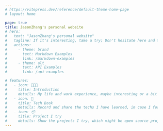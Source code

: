 ```yaml
---
# https://vitepress.dev/reference/default-theme-home-page
# layout: home

page: true 
title: JasonZhang's personal website
# hero:
#   text: "JasonZhang's personal website"
#   tagline: If it's interesting, take a try; Don't hesitate here and there, take a try.
#   actions:
#     - theme: brand
#       text: Markdown Examples
#       link: /markdown-examples
#     - theme: alt
#       text: API Examples
#       link: /api-examples

# features:
#   - icon: 👨🏻‍💻
#     title: Introduction
#     details: My life and work experience, maybe interesting or a bit boring, hahaha
#   - icon: 📒
#     title: Tech Book
#     details: Record and share the techs I have learned, in case I forget, I don't like memorize any dogma.
#   - icon: 📦
#     title: Project I try
#     details: Show the projects I try, which might be open source project or my own experimental project based on my interests
---
```


<script setup>
  import Home from "./components/Home.vue"
</script>

<Home />